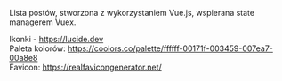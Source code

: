 Lista postów, stworzona z wykorzystaniem Vue.js, wspierana state managerem Vuex. 

Ikonki - https://lucide.dev \
Paleta kolorów: https://coolors.co/palette/ffffff-00171f-003459-007ea7-00a8e8 \
Favicon: https://realfavicongenerator.net/ 
